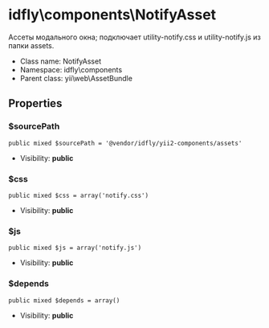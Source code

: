 idfly\components\NotifyAsset
===============

Ассеты модального окна; подключает utility-notify.css и utility-notify.js из
папки assets.




* Class name: NotifyAsset
* Namespace: idfly\components
* Parent class: yii\web\AssetBundle





Properties
----------


### $sourcePath

    public mixed $sourcePath = '@vendor/idfly/yii2-components/assets'





* Visibility: **public**


### $css

    public mixed $css = array('notify.css')





* Visibility: **public**


### $js

    public mixed $js = array('notify.js')





* Visibility: **public**


### $depends

    public mixed $depends = array()





* Visibility: **public**



